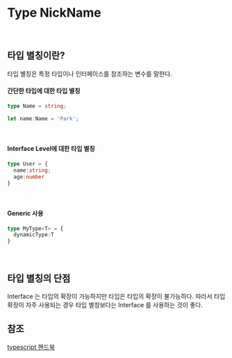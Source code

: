 # Type NickName

<br>

## 타입 별칭이란?

타입 별칭은 특정 타입이나 인터페이스를 참조하는 변수를 말한다.

#### 간단한 타입에 대한 타입 별칭

```typescript
type Name = string;

let name:Name = 'Park';
```

<br>

#### Interface Level에 대한 타입 별칭
```typescript
type User = {
  name:string;
  age:number
}
```

<br>

#### Generic 사용
```typescript
type MyType<T> = {
  dynamicType:T
}
```

<br>

## 타입 별칭의 단점

Interface 는 타입의 확장이 가능하지만 타입은 타입의 확장이 불가능하다.  따라서 타입 확장이 자주 사용되는 경우 타입 별칭보다는 Interface 를 사용하는 것이 좋다.

## 참조

[typescript 핸드북](https://joshua1988.github.io/ts/guide/type-alias.html#%ED%83%80%EC%9E%85-%EB%B3%84%EC%B9%AD-type-aliases)
